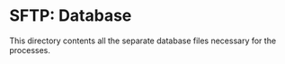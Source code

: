 # SFTP: Database

This directory contents all the separate database files necessary for the processes.
